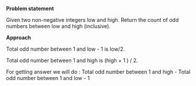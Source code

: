 **Problem statement**

Given two non-negative integers low and high. Return the count of odd numbers between low and high (inclusive).

**Approach**

Total odd number between 1 and low - 1 is low/2.

Total odd number between 1 and high is (high + 1 ) / 2.

For getting answer we will do : Total odd number between 1 and high - Total odd number between 1 and low - 1

